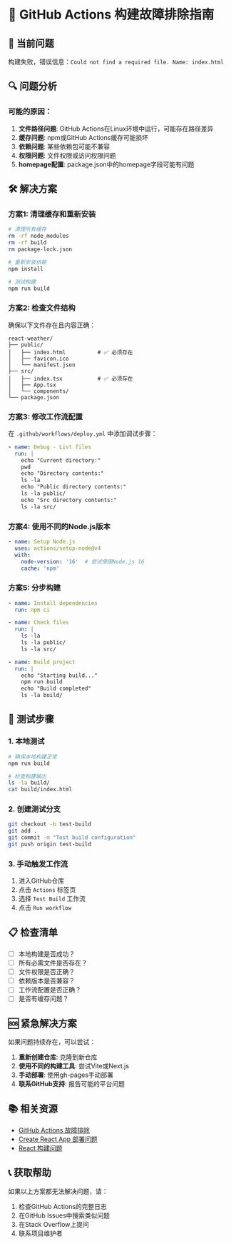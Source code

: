 # 🔧 GitHub Actions 构建故障排除指南

## 🚨 当前问题

构建失败，错误信息：`Could not find a required file. Name: index.html`

## 🔍 问题分析

### 可能的原因：

1. **文件路径问题**: GitHub Actions在Linux环境中运行，可能存在路径差异
2. **缓存问题**: npm或GitHub Actions缓存可能损坏
3. **依赖问题**: 某些依赖包可能不兼容
4. **权限问题**: 文件权限或访问权限问题
5. **homepage配置**: package.json中的homepage字段可能有问题

## 🛠️ 解决方案

### 方案1: 清理缓存和重新安装

```bash
# 清理所有缓存
rm -rf node_modules
rm -rf build
rm package-lock.json

# 重新安装依赖
npm install

# 测试构建
npm run build
```

### 方案2: 检查文件结构

确保以下文件存在且内容正确：

```
react-weather/
├── public/
│   ├── index.html          # ✅ 必须存在
│   ├── favicon.ico
│   └── manifest.json
├── src/
│   ├── index.tsx           # ✅ 必须存在
│   ├── App.tsx
│   └── components/
└── package.json
```

### 方案3: 修改工作流配置

在 `.github/workflows/deploy.yml` 中添加调试步骤：

```yaml
- name: Debug - List files
  run: |
    echo "Current directory:"
    pwd
    echo "Directory contents:"
    ls -la
    echo "Public directory contents:"
    ls -la public/
    echo "Src directory contents:"
    ls -la src/
```

### 方案4: 使用不同的Node.js版本

```yaml
- name: Setup Node.js
  uses: actions/setup-node@v4
  with:
    node-version: '16'  # 尝试使用Node.js 16
    cache: 'npm'
```

### 方案5: 分步构建

```yaml
- name: Install dependencies
  run: npm ci

- name: Check files
  run: |
    ls -la
    ls -la public/
    ls -la src/

- name: Build project
  run: |
    echo "Starting build..."
    npm run build
    echo "Build completed"
    ls -la build/
```

## 🔄 测试步骤

### 1. 本地测试

```bash
# 确保本地构建正常
npm run build

# 检查构建输出
ls -la build/
cat build/index.html
```

### 2. 创建测试分支

```bash
git checkout -b test-build
git add .
git commit -m "Test build configuration"
git push origin test-build
```

### 3. 手动触发工作流

1. 进入GitHub仓库
2. 点击 `Actions` 标签页
3. 选择 `Test Build` 工作流
4. 点击 `Run workflow`

## 📋 检查清单

- [ ] 本地构建是否成功？
- [ ] 所有必需文件是否存在？
- [ ] 文件权限是否正确？
- [ ] 依赖版本是否兼容？
- [ ] 工作流配置是否正确？
- [ ] 是否有缓存问题？

## 🆘 紧急解决方案

如果问题持续存在，可以尝试：

1. **重新创建仓库**: 克隆到新仓库
2. **使用不同的构建工具**: 尝试Vite或Next.js
3. **手动部署**: 使用gh-pages手动部署
4. **联系GitHub支持**: 报告可能的平台问题

## 📚 相关资源

- [GitHub Actions 故障排除](https://docs.github.com/en/actions/troubleshooting)
- [Create React App 部署问题](https://create-react-app.dev/docs/troubleshooting)
- [React 构建问题](https://reactjs.org/docs/error-boundaries.html)

## 📞 获取帮助

如果以上方案都无法解决问题，请：

1. 检查GitHub Actions的完整日志
2. 在GitHub Issues中搜索类似问题
3. 在Stack Overflow上提问
4. 联系项目维护者
